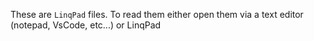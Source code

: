 These are `LinqPad` files. To read them either open them via a text editor (notepad, VsCode, etc...) or LinqPad